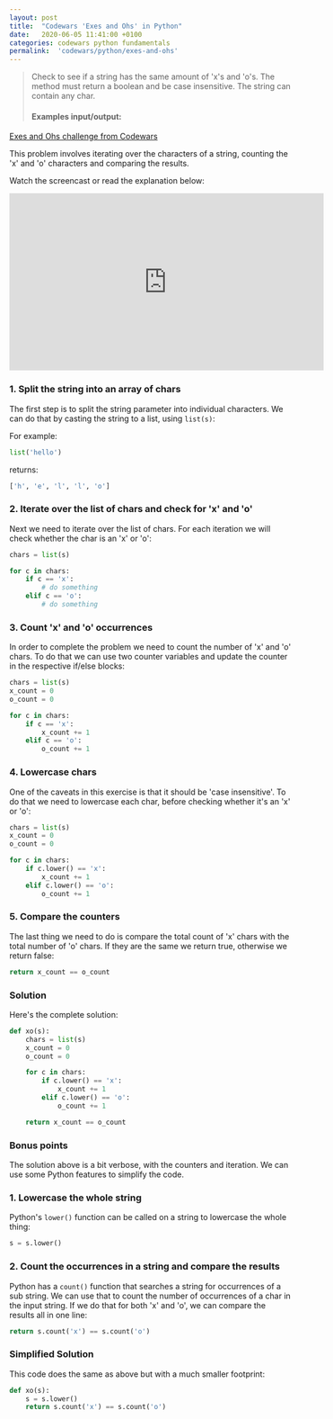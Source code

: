 ```yaml
---
layout: post
title:  "Codewars 'Exes and Ohs' in Python"
date:   2020-06-05 11:41:00 +0100
categories: codewars python fundamentals
permalink:  'codewars/python/exes-and-ohs'
---
```


> Check to see if a string has the same amount of 'x's and 'o's. The method must return a boolean and be case insensitive. The string can contain any char.
>
> #### Examples input/output:

[Exes and Ohs challenge from Codewars](https://www.codewars.com/kata/55908aad6620c066bc00002a/train/python)

This problem involves iterating over the characters of a string, counting the 'x' and 'o' characters and comparing the results.

Watch the screencast or read the explanation below:

<iframe width="560" height="315" src="https://www.youtube.com/embed/_26Amu2ZBKQ" frameborder="0" allow="accelerometer; autoplay; encrypted-media; gyroscope; picture-in-picture" allowfullscreen></iframe>

### 1. Split the string into an array of chars

The first step is to split the string parameter into individual characters. We can do that by casting the string to a list, using `list(s)`:

For example:

```python
list('hello')
```
returns:

```python
['h', 'e', 'l', 'l', 'o']
```

### 2. Iterate over the list of chars and check for 'x' and 'o'

Next we need to iterate over the list of chars. For each iteration we will check whether the char is an 'x' or 'o':

```python
chars = list(s)

for c in chars:
    if c == 'x':
        # do something
    elif c == 'o':
        # do something
```

### 3. Count 'x' and 'o' occurrences

In order to complete the problem we need to count the number of 'x' and 'o' chars. To do that we can use two counter variables and update the counter in the respective if/else blocks:

```python
chars = list(s)
x_count = 0
o_count = 0

for c in chars:
    if c == 'x':
        x_count += 1
    elif c == 'o':
        o_count += 1
```

### 4. Lowercase chars

One of the caveats in this exercise is that it should be 'case insensitive'. To do that we need to lowercase each char, before checking whether it's an 'x' or 'o':

```python
chars = list(s)
x_count = 0
o_count = 0

for c in chars:
    if c.lower() == 'x':
        x_count += 1
    elif c.lower() == 'o':
        o_count += 1
```

### 5. Compare the counters

The last thing we need to do is compare the total count of 'x' chars with the total number of 'o' chars. If they are the same we return true, otherwise we return false:

```python
return x_count == o_count
```

### Solution

Here's the complete solution:

```python
def xo(s):
    chars = list(s)
    x_count = 0
    o_count = 0

    for c in chars:
        if c.lower() == 'x':
            x_count += 1
        elif c.lower() == 'o':
            o_count += 1

    return x_count == o_count
```

### Bonus points

The solution above is a bit verbose, with the counters and iteration. We can use some Python features to simplify the code.

### 1. Lowercase the whole string

Python's `lower()` function can be called on a string to lowercase the whole thing:

```python
s = s.lower()
```

### 2. Count the occurrences in a string and compare the results

Python has a `count()` function that searches a string for occurrences of a sub string. We can use that to count the number of occurrences of a char in the input string. If we do that for both 'x' and 'o', we can compare the results all in one line:

```python
return s.count('x') == s.count('o')
```

### Simplified Solution

This code does the same as above but with a much smaller footprint:

```python
def xo(s):
    s = s.lower()
    return s.count('x') == s.count('o')
```